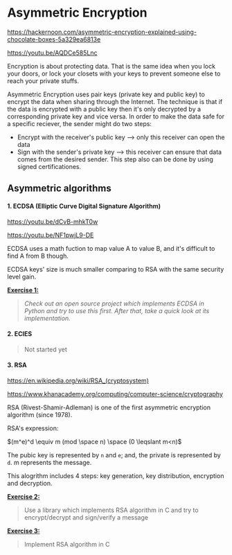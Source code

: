 #    Asymmetric Encryption

https://hackernoon.com/asymmetric-encryption-explained-using-chocolate-boxes-5a329ea6813e

https://youtu.be/AQDCe585Lnc

Encryption is about protecting data. That is the same idea when you lock your doors, or lock your closets with your keys to prevent someone else to reach your private stuffs.

Asymmetric Encryption uses pair keys (private key and public key) to encrypt the data when sharing through the Internet. The technique is that if the data is encrypted with a public key then it's only decrypted by a corresponding private key and vice versa. In order to make the data safe for a specific reciever, the sender might do two steps:

- Encrypt with the receiver's public key —> only this receiver can open the data
- Sign with the sender's private key —> this receiver can ensure that data comes from the desired sender. This step also can be done by using signed certificationes.

## Asymmetric algorithms

#### 1. ECDSA (Elliptic Curve Digital Signature Algorithm)

https://youtu.be/dCvB-mhkT0w

https://youtu.be/NF1pwjL9-DE

ECDSA uses a math fuction to map value A to value B, and it's difficult to find A from B though.

ECDSA keys' size is much smaller comparing to RSA with the same security level gain.

<u>**Exercise 1:**</u> 

>  _Check out an open source project which implements ECDSA in Python and try to use this first. After that, take a quick look at its implementation._

#### 2. ECIES

> Not started yet

#### 3. RSA

<https://en.wikipedia.org/wiki/RSA_(cryptosystem)>

<https://www.khanacademy.org/computing/computer-science/cryptography>

RSA (Rivest-Shamir-Adleman) is one of the first asymmetric encryption algorithm (since 1978).

RSA's expression:

$(m^e)^d \equiv m (mod \space n) \space  (0 \leqslant m<n)​$

The pubic key is represented by `n` and `e`; and, the private is represented by `d`. m represents the message. 

This alogrithm includes 4 steps: key generation, key distribution, encryption and decryption.

<u>**Exercise 2:**</u>

> Use a library which implements RSA algorithm in C and try to encrypt/decrypt and sign/verify a message

<u>**Exercise 3:**</u>

> Implement RSA algorithm in C